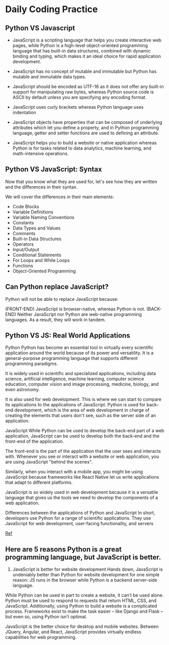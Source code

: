 # Daily Coding Practice

## Python VS Javascript
- JavaScript is a scripting language that helps you create interactive web pages, while Python is a high-level object-oriented programming language that has built-in data structures, combined with dynamic binding and typing, which makes it an ideal choice for rapid application development.

- JavaScript has no concept of mutable and immutable but Python has mutable and immutable data types.

- JavaScript should be encoded as UTF-16 as it does not offer any built-in support for manipulating raw bytes, whereas Python source code is ASCII by default unless you are specifying any encoding format.

- JavaScript uses curly brackets whereas Python language uses indentation

- JavaScript objects have properties that can be composed of underlying attributes which let you define a property, and in Python programming language, getter and setter functions are used to defining an attribute.

- JavaScript helps you to build a website or native application whereas Python is for tasks related to data analytics, machine learning, and math-intensive operations.

## Python VS JavaScript: Syntax
Now that you know what they are used for, let's see how they are written and the differences in their syntax.

We will cover the differences in their main elements:

- Code Blocks
- Variable Definitions
- Variable Naming Conventions
- Constants
- Data Types and Values
- Comments
- Built-in Data Structures
- Operators
- Input/Output
- Conditional Statements
- For Loops and While Loops
- Functions
- Object-Oriented Programming

## Can Python replace JavaScript?
Python will not be able to replace JavaScript because: 

(FRONT-END) JavaScript is browser-native, whereas Python is not. 
(BACK-END) Neither JavaScript nor Python are web-native programming languages. As a result, they will work in tandem.

## Python VS JS: Real World Applications
Python
Python has become an essential tool in virtually every scientific application around the world because of its power and versatility. It is a general-purpose programming language that supports different programming paradigms.

It is widely used in scientific and specialized applications, including data science, artificial intelligence, machine learning, computer science education, computer vision and image processing, medicine, biology, and even astronomy.

It is also used for web development. This is where we can start to compare its applications to the applications of JavaScript. Python is used for back-end development, which is the area of web development in charge of creating the elements that users don't see, such as the server side of an application.

JavaScript
While Python can be used to develop the back-end part of a web application, JavaScript can be used to develop both the back-end and the front-end of the application.

The front-end is the part of the application that the user sees and interacts with. Whenever you see or interact with a website or web application, you are using JavaScript "behind the scenes".

Similarly, when you interact with a mobile app, you might be using JavaScript because frameworks like React Native let us write applications that adapt to different platforms.

JavaScript is so widely used in web development because it is a versatile language that gives us the tools we need to develop the components of a web application.

Differences between the applications of Python and JavaScript
In short, developers use Python for a range of scientific applications. They use JavaScript for web development, user-facing functionality, and servers

[Ref](https://www.freecodecamp.org/news/python-vs-javascript-what-are-the-key-differences-between-the-two-popular-programming-languages/)

## Here are 5 reasons Python is a great programming language, but JavaScript is better.
 

1. JavaScript is better for website development
Hands down, JavaScript is undeniably better than Python for website development for one simple reason: JS runs in the browser while Python is a backend server-side language.

While Python can be used in part to create a website, it can’t be used alone. Python must be used to respond to requests that return HTML, CSS, and JavaScript. Additionally, using Python to build a website is a complicated process. Frameworks exist to make the task easier – like Django and Flask – but even so, using Python isn’t optimal.

JavaScript is the better choice for desktop and mobile websites. Between JQuery, Angular, and React, JavaScript provides virtually endless capabilities for web programming.